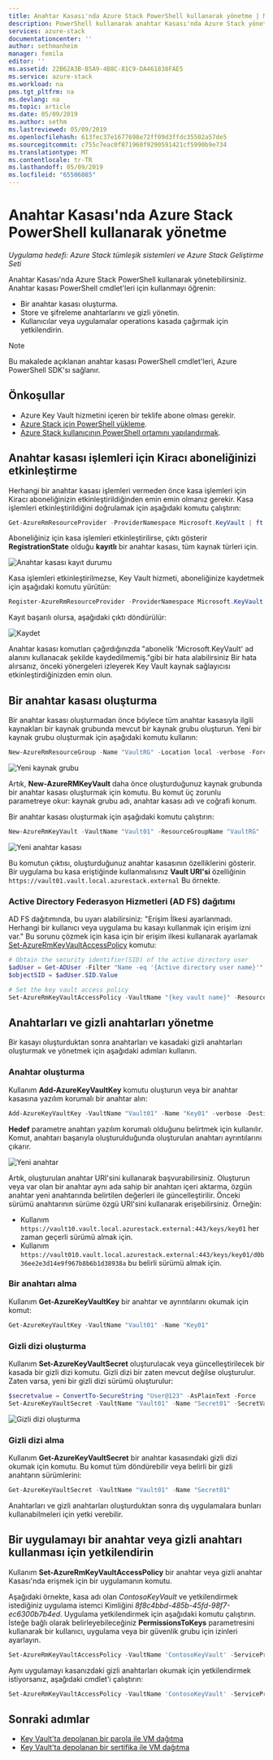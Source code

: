 ```yaml
---
title: Anahtar Kasası'nda Azure Stack PowerShell kullanarak yönetme | Microsoft Docs
description: PowerShell kullanarak anahtar Kasası'nda Azure Stack yönetmeyi öğrenin
services: azure-stack
documentationcenter: ''
author: sethmanheim
manager: femila
editor: ''
ms.assetid: 22B62A3B-B5A9-4B8C-81C9-DA461838FAE5
ms.service: azure-stack
ms.workload: na
pms.tgt_pltfrm: na
ms.devlang: na
ms.topic: article
ms.date: 05/09/2019
ms.author: sethm
ms.lastreviewed: 05/09/2019
ms.openlocfilehash: 613fec37e1677698e72ff09d3ffdc35502a57de5
ms.sourcegitcommit: c755c7eac0f871960f9290591421cf5990b9e734
ms.translationtype: MT
ms.contentlocale: tr-TR
ms.lasthandoff: 05/09/2019
ms.locfileid: "65506085"
---
```

# <a name="manage-key-vault-in-azure-stack-using-powershell"></a>Anahtar Kasası'nda Azure Stack PowerShell kullanarak yönetme

*Uygulama hedefi: Azure Stack tümleşik sistemleri ve Azure Stack Geliştirme Seti*

Anahtar Kasası'nda Azure Stack PowerShell kullanarak yönetebilirsiniz. Anahtar kasası PowerShell cmdlet'leri için kullanmayı öğrenin:

* Bir anahtar kasası oluşturma.
* Store ve şifreleme anahtarlarını ve gizli yönetin.
* Kullanıcılar veya uygulamalar operations kasada çağırmak için yetkilendirin.

>[!NOTE]
>Bu makalede açıklanan anahtar kasası PowerShell cmdlet'leri, Azure PowerShell SDK'sı sağlanır.

## <a name="prerequisites"></a>Önkoşullar

* Azure Key Vault hizmetini içeren bir teklife abone olması gerekir.
* [Azure Stack için PowerShell yükleme](../operator/azure-stack-powershell-install.md).
* [Azure Stack kullanıcının PowerShell ortamını yapılandırmak](azure-stack-powershell-configure-user.md).

## <a name="enable-your-tenant-subscription-for-key-vault-operations"></a>Anahtar kasası işlemleri için Kiracı aboneliğinizi etkinleştirme

Herhangi bir anahtar kasası işlemleri vermeden önce kasa işlemleri için Kiracı aboneliğinizin etkinleştirildiğinden emin emin olmanız gerekir. Kasa işlemleri etkinleştirildiğini doğrulamak için aşağıdaki komutu çalıştırın:

```powershell  
Get-AzureRmResourceProvider -ProviderNamespace Microsoft.KeyVault | ft -Autosize
```

Aboneliğiniz için kasa işlemleri etkinleştirilirse, çıktı gösterir **RegistrationState** olduğu **kayıtlı** bir anahtar kasası, tüm kaynak türleri için.

![Anahtar kasası kayıt durumu](media/azure-stack-key-vault-manage-powershell/image1.png)

Kasa işlemleri etkinleştirilmezse, Key Vault hizmeti, aboneliğinize kaydetmek için aşağıdaki komutu yürütün:

```powershell
Register-AzureRmResourceProvider -ProviderNamespace Microsoft.KeyVault
```

Kayıt başarılı olursa, aşağıdaki çıktı döndürülür:

![Kaydet](media/azure-stack-key-vault-manage-powershell/image2.png)

Anahtar kasası komutları çağırdığınızda "abonelik 'Microsoft.KeyVault' ad alanını kullanacak şekilde kaydedilmemiş."gibi bir hata alabilirsiniz Bir hata alırsanız, önceki yönergeleri izleyerek Key Vault kaynak sağlayıcısı etkinleştirdiğinizden emin olun.

## <a name="create-a-key-vault"></a>Bir anahtar kasası oluşturma

Bir anahtar kasası oluşturmadan önce böylece tüm anahtar kasasıyla ilgili kaynakları bir kaynak grubunda mevcut bir kaynak grubu oluşturun. Yeni bir kaynak grubu oluşturmak için aşağıdaki komutu kullanın:

```powershell
New-AzureRmResourceGroup -Name "VaultRG" -Location local -verbose -Force
```

![Yeni kaynak grubu](media/azure-stack-key-vault-manage-powershell/image3.png)

Artık, **New-AzureRMKeyVault** daha önce oluşturduğunuz kaynak grubunda bir anahtar kasası oluşturmak için komutu. Bu komut üç zorunlu parametreye okur: kaynak grubu adı, anahtar kasası adı ve coğrafi konum.

Bir anahtar kasası oluşturmak için aşağıdaki komutu çalıştırın:

```powershell
New-AzureRmKeyVault -VaultName "Vault01" -ResourceGroupName "VaultRG" -Location local -verbose
```

![Yeni anahtar kasası](media/azure-stack-key-vault-manage-powershell/image4.png)

Bu komutun çıktısı, oluşturduğunuz anahtar kasasının özelliklerini gösterir. Bir uygulama bu kasa eriştiğinde kullanmalısınız **Vault URI'si** özelliğinin `https://vault01.vault.local.azurestack.external` Bu örnekte.

### <a name="active-directory-federation-services-ad-fs-deployment"></a>Active Directory Federasyon Hizmetleri (AD FS) dağıtımı

AD FS dağıtımında, bu uyarı alabilirsiniz: "Erişim İlkesi ayarlanmadı. Herhangi bir kullanıcı veya uygulama bu kasayı kullanmak için erişim izni var." Bu sorunu çözmek için kasa için bir erişim ilkesi kullanarak ayarlamak [Set-AzureRmKeyVaultAccessPolicy](#authorize-an-application-to-use-a-key-or-secret) komutu:

```powershell
# Obtain the security identifier(SID) of the active directory user
$adUser = Get-ADUser -Filter "Name -eq '{Active directory user name}'"
$objectSID = $adUser.SID.Value

# Set the key vault access policy
Set-AzureRmKeyVaultAccessPolicy -VaultName "{key vault name}" -ResourceGroupName "{resource group name}" -ObjectId "{object SID}" -PermissionsToKeys {permissionsToKeys} -PermissionsToSecrets {permissionsToSecrets} -BypassObjectIdValidation
```

## <a name="manage-keys-and-secrets"></a>Anahtarları ve gizli anahtarları yönetme

Bir kasayı oluşturduktan sonra anahtarları ve kasadaki gizli anahtarları oluşturmak ve yönetmek için aşağıdaki adımları kullanın.

### <a name="create-a-key"></a>Anahtar oluşturma

Kullanım **Add-AzureKeyVaultKey** komutu oluşturun veya bir anahtar kasasına yazılım korumalı bir anahtar alın:

```powershell
Add-AzureKeyVaultKey -VaultName "Vault01" -Name "Key01" -verbose -Destination Software
```

**Hedef** parametre anahtarı yazılım korumalı olduğunu belirtmek için kullanılır. Komut, anahtarı başarıyla oluşturulduğunda oluşturulan anahtarı ayrıntılarını çıkarır.

![Yeni anahtar](media/azure-stack-key-vault-manage-powershell/image5.png)

Artık, oluşturulan anahtar URI'sini kullanarak başvurabilirsiniz. Oluşturun veya var olan bir anahtar aynı ada sahip bir anahtarı içeri aktarma, özgün anahtar yeni anahtarında belirtilen değerleri ile güncelleştirilir. Önceki sürümü anahtarının sürüme özgü URI'sini kullanarak erişebilirsiniz. Örneğin:

* Kullanım `https://vault10.vault.local.azurestack.external:443/keys/key01` her zaman geçerli sürümü almak için.
* Kullanım `https://vault010.vault.local.azurestack.external:443/keys/key01/d0b36ee2e3d14e9f967b8b6b1d38938a` bu belirli sürümü almak için.

### <a name="get-a-key"></a>Bir anahtarı alma

Kullanım **Get-AzureKeyVaultKey** bir anahtar ve ayrıntılarını okumak için komut:

```powershell
Get-AzureKeyVaultKey -VaultName "Vault01" -Name "Key01"
```

### <a name="create-a-secret"></a>Gizli dizi oluşturma

Kullanım **Set-AzureKeyVaultSecret** oluşturulacak veya güncelleştirilecek bir kasada bir gizli dizi komutu. Gizli dizi bir zaten mevcut değilse oluşturulur. Zaten varsa, yeni bir gizli dizi sürümü oluşturulur:

```powershell
$secretvalue = ConvertTo-SecureString "User@123" -AsPlainText -Force
Set-AzureKeyVaultSecret -VaultName "Vault01" -Name "Secret01" -SecretValue $secretvalue
```

![Gizli dizi oluşturma](media/azure-stack-key-vault-manage-powershell/image6.png)

### <a name="get-a-secret"></a>Gizli dizi alma

Kullanım **Get-AzureKeyVaultSecret** bir anahtar kasasındaki gizli dizi okumak için komutu. Bu komut tüm döndürebilir veya belirli bir gizli anahtarın sürümlerini:

```powershell
Get-AzureKeyVaultSecret -VaultName "Vault01" -Name "Secret01"
```

Anahtarları ve gizli anahtarları oluşturduktan sonra dış uygulamalara bunları kullanabilmeleri için yetki verebilir.

## <a name="authorize-an-application-to-use-a-key-or-secret"></a>Bir uygulamayı bir anahtar veya gizli anahtarı kullanması için yetkilendirin

Kullanım **Set-AzureRmKeyVaultAccessPolicy** bir anahtar veya gizli anahtar Kasası'nda erişmek için bir uygulamanın komutu.

Aşağıdaki örnekte, kasa adı olan *ContosoKeyVault* ve yetkilendirmek istediğiniz uygulama istemci Kimliğini *8f8c4bbd-485b-45fd-98f7-ec6300b7b4ed*. Uygulama yetkilendirmek için aşağıdaki komutu çalıştırın. İsteğe bağlı olarak belirleyebileceğiniz **PermissionsToKeys** parametresini kullanarak bir kullanıcı, uygulama veya bir güvenlik grubu için izinleri ayarlayın.

```powershell
Set-AzureRmKeyVaultAccessPolicy -VaultName 'ContosoKeyVault' -ServicePrincipalName 8f8c4bbd-485b-45fd-98f7-ec6300b7b4ed -PermissionsToKeys decrypt,sign
```

Aynı uygulamayı kasanızdaki gizli anahtarları okumak için yetkilendirmek istiyorsanız, aşağıdaki cmdlet'i çalıştırın:

```powershell
Set-AzureRmKeyVaultAccessPolicy -VaultName 'ContosoKeyVault' -ServicePrincipalName 8f8c4bbd-485b-45fd-98f7-ec6300 -PermissionsToKeys Get
```

## <a name="next-steps"></a>Sonraki adımlar

* [Key Vault'ta depolanan bir parola ile VM dağıtma](azure-stack-key-vault-deploy-vm-with-secret.md)
* [Key Vault'ta depolanan bir sertifika ile VM dağıtma](azure-stack-key-vault-push-secret-into-vm.md)
